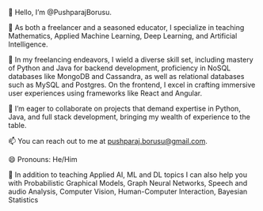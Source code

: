 👋 Hello, I’m @PushparajBorusu.

👀 As both a freelancer and a seasoned educator, I specialize in teaching Mathematics, Applied Machine Learning, Deep Learning, and Artificial Intelligence. 

🌱 In my freelancing endeavors, I wield a diverse skill set, including mastery of Python and Java for backend development, proficiency in NoSQL databases like MongoDB and Cassandra, as well as relational databases such as MySQL and Postgres. On the frontend, I excel in crafting immersive user experiences using frameworks like React and Angular.

💞️ I’m eager to collaborate on projects that demand expertise in Python, Java, and full stack development, bringing my wealth of experience to the table.

📫 You can reach out to me at <a href='mailto:pushparaj.borusu@gmail.com'>pushparaj.borusu@gmail.com</a>.

😄 Pronouns: He/Him

👯 In addition to teaching Applied AI, ML and DL topics I can also help you with Probabilistic Graphical Models, Graph Neural Networks, Speech and audio Analysis, Computer Vision, Human-Computer Interaction, Bayesian Statistics

